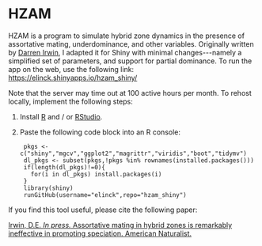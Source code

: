 # HZAM

HZAM is a program to simulate hybrid zone dynamics in the presence of assortative mating, underdominance, and other variables. Originally written by [Darren Irwin](https://www.zoology.ubc.ca/~irwin/irwinlab/), I adapted it for Shiny with minimal changes---namely a simplified set of parameters, and support for partial dominance. To run the app on the web, use the following link: https://elinck.shinyapps.io/hzam_shiny/

Note that the server may time out at 100 active hours per month. To rehost locally, implement the following steps: 


1. Install [R](https://www.r-project.org/) and / or [RStudio](https://www.rstudio.com/products/rstudio/download/).

2. Paste the following code block into an R console: 

        pkgs <- c("shiny","mgcv","ggplot2","magrittr","viridis","boot","tidymv")
        dl_pkgs <- subset(pkgs,!pkgs %in% rownames(installed.packages()))
        if(length(dl_pkgs)!=0){
          for(i in dl_pkgs) install.packages(i)
        }
        library(shiny)
        runGitHub(username="elinck",repo="hzam_shiny")

If you find this tool useful, please cite the following paper: 

[Irwin, D.E. *In press.* Assortative mating in hybrid zones is remarkably ineffective in promoting speciation. American Naturalist.](https://doi.org/10.1086/708529)